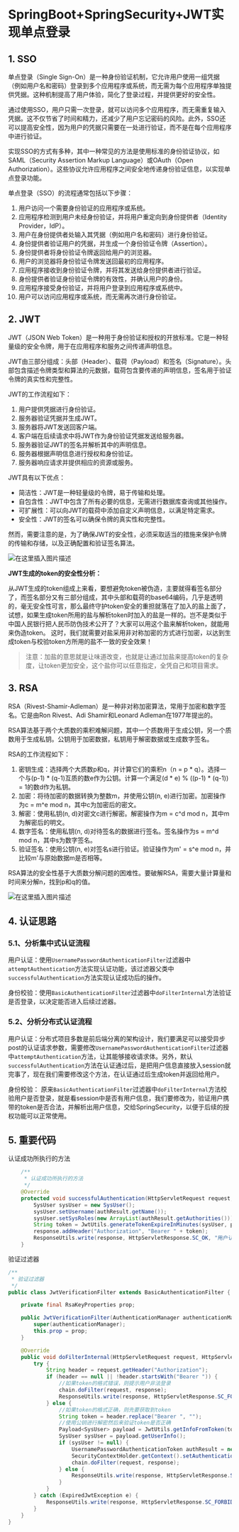 # SpringBoot+SpringSecurity+JWT实现单点登录

## 1. SSO

单点登录（Single Sign-On）是一种身份验证机制，它允许用户使用一组凭据（例如用户名和密码）登录到多个应用程序或系统，而无需为每个应用程序单独提供凭据。这种机制提高了用户体验，简化了登录过程，并提供更好的安全性。

通过使用SSO，用户只需一次登录，就可以访问多个应用程序，而无需重复输入凭据。这不仅节省了时间和精力，还减少了用户忘记密码的风险。此外，SSO还可以提高安全性，因为用户的凭据只需要在一处进行验证，而不是在每个应用程序中进行验证。

实现SSO的方式有多种，其中一种常见的方法是使用标准的身份验证协议，如SAML（Security Assertion Markup Language）或OAuth（Open Authorization）。这些协议允许应用程序之间安全地传递身份验证信息，以实现单点登录功能。



单点登录（SSO）的流程通常包括以下步骤：

1. 用户访问一个需要身份验证的应用程序或系统。
2. 应用程序检测到用户未经身份验证，并将用户重定向到身份提供者（Identity Provider，IdP）。
3. 用户在身份提供者处输入其凭据（例如用户名和密码）进行身份验证。
4. 身份提供者验证用户的凭据，并生成一个身份验证令牌（Assertion）。
5. 身份提供者将身份验证令牌返回给用户的浏览器。
6. 用户的浏览器将身份验证令牌发送回最初的应用程序。
7. 应用程序接收到身份验证令牌，并将其发送给身份提供者进行验证。
8. 身份提供者验证身份验证令牌的有效性，并确认用户的身份。
9. 应用程序接受身份验证，并将用户登录到应用程序或系统中。
10. 用户可以访问应用程序或系统，而无需再次进行身份验证。



## 2. JWT

JWT（JSON Web Token）是一种用于身份验证和授权的开放标准。它是一种轻量级的安全令牌，用于在应用程序和服务之间传递声明信息。

JWT由三部分组成：头部（Header）、载荷（Payload）和签名（Signature）。头部包含描述令牌类型和算法的元数据，载荷包含要传递的声明信息，签名用于验证令牌的真实性和完整性。

JWT的工作流程如下：

1. 用户提供凭据进行身份验证。
2. 服务器验证凭据并生成JWT。
3. 服务器将JWT发送回客户端。
4. 客户端在后续请求中将JWT作为身份验证凭据发送给服务器。
5. 服务器验证JWT的签名并解析其中的声明信息。
6. 服务器根据声明信息进行授权和身份验证。
7. 服务器响应请求并提供相应的资源或服务。

JWT具有以下优点：

- 简洁性：JWT是一种轻量级的令牌，易于传输和处理。
- 自包含性：JWT中包含了所有必要的信息，无需进行数据库查询或其他操作。
- 可扩展性：可以向JWT的载荷中添加自定义声明信息，以满足特定需求。
- 安全性：JWT的签名可以确保令牌的真实性和完整性。

然而，需要注意的是，为了确保JWT的安全性，必须采取适当的措施来保护令牌的传输和存储，以及正确配置和验证签名算法。

![在这里插入图片描述](https://img-blog.csdnimg.cn/a76b1bdcfad24a1dac1dc429a170f3cc.png)



**JWT生成的token的安全性分析：**

从JWT生成的token组成上来看，要想避免token被伪造，主要就得看签名部分了，而签名部分又有三部分组成，其中头部和载荷的base64编码，几乎是透明的，毫无安全性可言，那么最终守护token安全的重担就落在了加入的盐上面了，试想，如果生成token所用的盐与解析token时加入的盐是一样的。岂不是类似于中国人民银行把人民币防伪技术公开了？大家可以用这个盐来解析token，就能用来伪造token。 这时，我们就需要对盐采用非对称加密的方式进行加密，以达到生成token与校验token方所用的盐不一致的安全效果！



> 注意：加盐的意思就是让味道改变，也就是让通过加盐来提高token的复杂度，让token更加安全，这个盐你可以任意指定，全凭自己和项目需求。

## 3. RSA

RSA（Rivest-Shamir-Adleman）是一种非对称加密算法，常用于加密和数字签名。它是由Ron Rivest、Adi Shamir和Leonard Adleman在1977年提出的。

RSA算法基于两个大质数的乘积难解问题，其中一个质数用于生成公钥，另一个质数用于生成私钥。公钥用于加密数据，私钥用于解密数据或生成数字签名。

RSA的工作流程如下：

1. 密钥生成：选择两个大质数p和q，并计算它们的乘积n（n = p * q）。选择一个与(p-1) * (q-1)互质的数e作为公钥。计算一个满足(d * e) % ((p-1) * (q-1)) = 1的数d作为私钥。
2. 加密：将待加密的数据转换为整数m，并使用公钥(n, e)进行加密。加密操作为c = m^e mod n，其中c为加密后的密文。
3. 解密：使用私钥(n, d)对密文c进行解密。解密操作为m = c^d mod n，其中m为解密后的明文。
4. 数字签名：使用私钥(n, d)对待签名的数据进行签名。签名操作为s = m^d mod n，其中s为数字签名。
5. 验证签名：使用公钥(n, e)对签名s进行验证。验证操作为m' = s^e mod n，并比较m'与原始数据m是否相等。

RSA算法的安全性基于大质数分解问题的困难性。要破解RSA，需要大量计算量和时间来分解n，找到p和q的值。

![在这里插入图片描述](https://img-blog.csdnimg.cn/5deaa027a3b645a395dd8bbfe7729798.png)

## 4. 认证思路

### 5.1、分析集中式认证流程

用户认证：使用`UsernamePasswordAuthenticationFilter`过滤器中`attemptAuthentication`方法实现认证功能，该过滤器父类中`successfulAuthentication`方法实现认证成功后的操作。



身份校验：使用`BasicAuthenticationFilter`过滤器中`doFilterInternal`方法验证是否登录，以决定能否进入后续过滤器。

### 5.2、分析分布式认证流程

用户认证：分布式项目多数是前后端分离的架构设计，我们要满足可以接受异步post的认证请求参数，需要修改`UsernamePasswordAuthenticationFilter`过滤器中`attemptAuthentication`方法，让其能够接收请求体。另外，默认`successfulAuthentication`方法在认证通过后，是把用户信息直接放入session就完事了，现在我们需要修改这个方法，在认证通过后生成token并返回给用户。



身份校验： 原来`BasicAuthenticationFilter`过滤器中`doFilterInternal`方法校验用户是否登录，就是看session中是否有用户信息，我们要修改为，验证用户携带的token是否合法，并解析出用户信息，交给SpringSecurity，以便于后续的授权功能可以正常使用。



## 5. 重要代码

认证成功所执行的方法

```java
    /**
     * 认证成功所执行的方法
     */
    @Override
    protected void successfulAuthentication(HttpServletRequest request, HttpServletResponse response, FilterChain chain, Authentication authResult) throws IOException, ServletException {
        SysUser sysUser = new SysUser();
        sysUser.setUsername(authResult.getName());
        sysUser.setSysRoles(new ArrayList(authResult.getAuthorities()));
        String token = JwtUtils.generateTokenExpireInMinutes(sysUser, prop.getPrivateKey(), 24 * 60);
        response.addHeader("Authorization", "Bearer " + token);
        ResponseUtils.write(response, HttpServletResponse.SC_OK, "用户认证通过！");
    }
```

验证过滤器

```java
/**
 * 验证过滤器
 */
public class JwtVerificationFilter extends BasicAuthenticationFilter {

    private final RsaKeyProperties prop;

    public JwtVerificationFilter(AuthenticationManager authenticationManager, RsaKeyProperties prop) {
        super(authenticationManager);
        this.prop = prop;
    }

    @Override
    public void doFilterInternal(HttpServletRequest request, HttpServletResponse response, FilterChain chain) throws IOException, ServletException {
        try {
            String header = request.getHeader("Authorization");
            if (header == null || !header.startsWith("Bearer ")) {
                //如果token的格式错误，则提示用户非法登录
                chain.doFilter(request, response);
                ResponseUtils.write(response, HttpServletResponse.SC_FORBIDDEN, "用户非法登录！");
            } else {
                //如果token的格式正确，则先要获取到token
                String token = header.replace("Bearer ", "");
                //使用公钥进行解密然后来验证token是否正确
                Payload<SysUser> payload = JwtUtils.getInfoFromToken(token, prop.getPublicKey(), SysUser.class);
                SysUser sysUser = payload.getUserInfo();
                if (sysUser != null) {
                    UsernamePasswordAuthenticationToken authResult = new UsernamePasswordAuthenticationToken(sysUser.getUsername(), null, sysUser.getAuthorities());
                    SecurityContextHolder.getContext().setAuthentication(authResult);
                    chain.doFilter(request, response);
                } else {
                    ResponseUtils.write(response, HttpServletResponse.SC_FORBIDDEN, "用户验证失败！");
                }
            }
        } catch (ExpiredJwtException e) {
            ResponseUtils.write(response, HttpServletResponse.SC_FORBIDDEN, "请您重新登录！");
        }
    }
}
```

